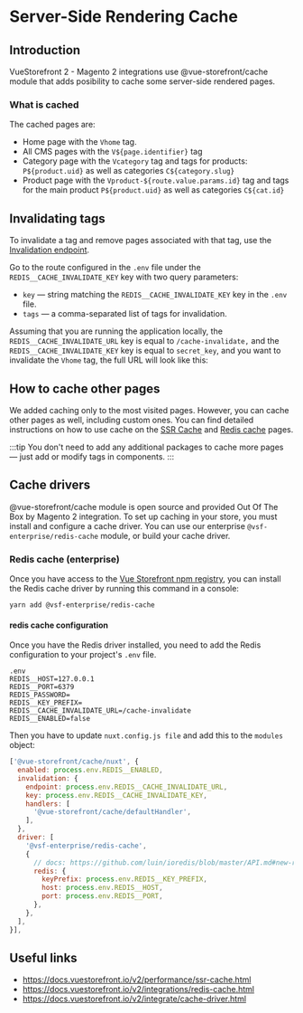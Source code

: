 # Server-Side Rendering Cache

## Introduction

VueStorefront 2 - Magento 2 integrations use @vue-storefront/cache module that adds posibility to cache some server-side
rendered pages.

### What is cached
The cached pages are:

* Home page with the `Vhome` tag.
* All CMS pages with the `V${page.identifier}` tag
* Category page with the `Vcategory` tag and tags for products: `P${product.uid}` as well as categories `C${category.slug}`
* Product page with the `Vproduct-${route.value.params.id}` tag and tags for the main product `P${product.uid}` as well as categories `C${cat.id}`

## Invalidating tags

To invalidate a tag and remove pages associated with that tag, use the [Invalidation endpoint](https://docs.vuestorefront.io/v2/performance/ssr-cache.html#invalidating-tags).

Go to the route configured in the `.env` file under the `REDIS__CACHE_INVALIDATE_KEY` key with two query parameters:
* `key` — string matching the `REDIS__CACHE_INVALIDATE_KEY` key in the `.env` file.
* `tags` — a comma-separated list of tags for invalidation.

Assuming that you are running the application locally, the `REDIS__CACHE_INVALIDATE_URL` key is equal to `/cache-invalidate,` and the `REDIS__CACHE_INVALIDATE_KEY` key is equal to `secret_key`, and you want to invalidate the `Vhome` tag, the full URL will look like this:

## How to cache other pages

We added caching only to the most visited pages. However, you can cache other pages as well, including custom ones. You can find detailed instructions on how to use cache on the [SSR Cache](https://docs.vuestorefront.io/v2/performance/ssr-cache.html) and [Redis cache](https://docs.vuestorefront.io/v2/integrations/redis-cache.html) pages.

:::tip
You don't need to add any additional packages to cache more pages — just add or modify tags in components.
:::

## Cache drivers

@vue-storefront/cache module is open source and provided Out Of The Box by Magento 2 integration.
To set up caching in your store, you must install and configure a cache driver.
You can use our enterprise `@vsf-enterprise/redis-cache` module, or build your cache driver.

### Redis cache (enterprise)
Once you have access to the [Vue Storefront npm registry](https://docs.vuestorefront.io/v2/general/enterprise.htm),
you can install the Redis cache driver by running this command in a console:

``yarn add @vsf-enterprise/redis-cache``


#### redis cache configuration

Once you have the Redis driver installed, you need to add the Redis configuration to your project's `.env` file.

```
.env
REDIS__HOST=127.0.0.1
REDIS__PORT=6379
REDIS_PASSWORD=
REDIS__KEY_PREFIX=
REDIS__CACHE_INVALIDATE_URL=/cache-invalidate
REDIS__ENABLED=false
```

Then you have to update `nuxt.config.js file` and add this to the `modules` object:

```javascript
['@vue-storefront/cache/nuxt', {
  enabled: process.env.REDIS__ENABLED,
  invalidation: {
    endpoint: process.env.REDIS__CACHE_INVALIDATE_URL,
    key: process.env.REDIS__CACHE_INVALIDATE_KEY,
    handlers: [
      '@vue-storefront/cache/defaultHandler',
    ],
  },
  driver: [
    '@vsf-enterprise/redis-cache',
    {
      // docs: https://github.com/luin/ioredis/blob/master/API.md#new-redisport-host-options
      redis: {
        keyPrefix: process.env.REDIS__KEY_PREFIX,
        host: process.env.REDIS__HOST,
        port: process.env.REDIS__PORT,
      },
    },
  ],
}],
```

## Useful links

- https://docs.vuestorefront.io/v2/performance/ssr-cache.html
- https://docs.vuestorefront.io/v2/integrations/redis-cache.html
- https://docs.vuestorefront.io/v2/integrate/cache-driver.html
